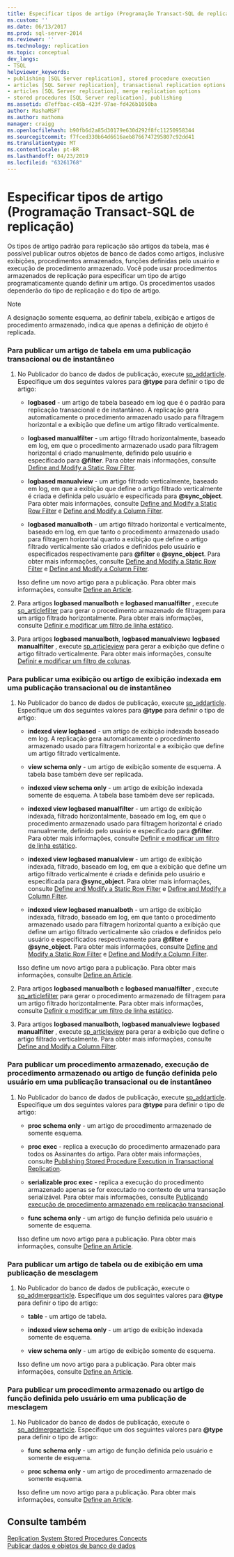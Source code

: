 ```yaml
---
title: Especificar tipos de artigo (Programação Transact-SQL de replicação) | Microsoft Docs
ms.custom: ''
ms.date: 06/13/2017
ms.prod: sql-server-2014
ms.reviewer: ''
ms.technology: replication
ms.topic: conceptual
dev_langs:
- TSQL
helpviewer_keywords:
- publishing [SQL Server replication], stored procedure execution
- articles [SQL Server replication], transactional replication options
- articles [SQL Server replication], merge replication options
- stored procedures [SQL Server replication], publishing
ms.assetid: d7effbac-c45b-423f-97ae-fd426b1050ba
author: MashaMSFT
ms.author: mathoma
manager: craigg
ms.openlocfilehash: b90fb6d2a85d30179e630d292f8fc11250958344
ms.sourcegitcommit: f7fced330b64d6616aeb8766747295807c92dd41
ms.translationtype: MT
ms.contentlocale: pt-BR
ms.lasthandoff: 04/23/2019
ms.locfileid: "63261768"
---
```

# <a name="specify-article-types-replication-transact-sql-programming"></a>Especificar tipos de artigo (Programação Transact-SQL de replicação)
  Os tipos de artigo padrão para replicação são artigos da tabela, mas é possível publicar outros objetos de banco de dados como artigos, inclusive exibições, procedimentos armazenados, funções definidas pelo usuário e execução de procedimento armazenado. Você pode usar procedimentos armazenados de replicação para especificar um tipo de artigo programaticamente quando definir um artigo. Os procedimentos usados dependerão do tipo de replicação e do tipo de artigo.  
  
> [!NOTE]  
>  A designação somente esquema, ao definir tabela, exibição e artigos de procedimento armazenado, indica que apenas a definição de objeto é replicada.  
  
### <a name="to-publish-a-table-article-in-a-transactional-or-snapshot-publication"></a>Para publicar um artigo de tabela em uma publicação transacional ou de instantâneo  
  
1.  No Publicador do banco de dados de publicação, execute [sp_addarticle](/sql/relational-databases/system-stored-procedures/sp-addarticle-transact-sql). Especifique um dos seguintes valores para **@type** para definir o tipo de artigo:  
  
    -   **logbased** - um artigo de tabela baseado em log que é o padrão para replicação transacional e de instantâneo. A replicação gera automaticamente o procedimento armazenado usado para filtragem horizontal e a exibição que define um artigo filtrado verticalmente.  
  
    -   **logbased manualfilter** - um artigo filtrado horizontalmente, baseado em log, em que o procedimento armazenado usado para filtragem horizontal é criado manualmente, definido pelo usuário e especificado para **@filter**. Para obter mais informações, consulte [Define and Modify a Static Row Filter](define-and-modify-a-static-row-filter.md).  
  
    -   **logbased manualview** - um artigo filtrado verticalmente, baseado em log, em que a exibição que define o artigo filtrado verticalmente é criada e definida pelo usuário e especificada para **@sync_object**. Para obter mais informações, consulte [Define and Modify a Static Row Filter](define-and-modify-a-static-row-filter.md) e [Define and Modify a Column Filter](define-and-modify-a-column-filter.md).  
  
    -   **logbased manualboth** - um artigo filtrado horizontal e verticalmente, baseado em log, em que tanto o procedimento armazenado usado para filtragem horizontal quanto a exibição que define o artigo filtrado verticalmente são criados e definidos pelo usuário e especificados respectivamente para **@filter** e **@sync_object**. Para obter mais informações, consulte [Define and Modify a Static Row Filter](define-and-modify-a-static-row-filter.md) e [Define and Modify a Column Filter](define-and-modify-a-column-filter.md).  
  
     Isso define um novo artigo para a publicação. Para obter mais informações, consulte [Define an Article](define-an-article.md).  
  
2.  Para artigos **logbased manualboth** e **logbased manualfilter** , execute [sp_articlefilter](/sql/relational-databases/system-stored-procedures/sp-articlefilter-transact-sql) para gerar o procedimento armazenado de filtragem para um artigo filtrado horizontalmente. Para obter mais informações, consulte [Definir e modificar um filtro de linha estático](define-and-modify-a-static-row-filter.md).  
  
3.  Para artigos **logbased manualboth**, **logbased manualview**e **logbased manualfilter** , execute [sp_articleview](/sql/relational-databases/system-stored-procedures/sp-articleview-transact-sql) para gerar a exibição que define o artigo filtrado verticalmente. Para obter mais informações, consulte [Definir e modificar um filtro de colunas](define-and-modify-a-column-filter.md).  
  
### <a name="to-publish-a-view-or-indexed-view-article-in-a-transactional-or-snapshot-publication"></a>Para publicar uma exibição ou artigo de exibição indexada em uma publicação transacional ou de instantâneo  
  
1.  No Publicador do banco de dados de publicação, execute [sp_addarticle](/sql/relational-databases/system-stored-procedures/sp-addarticle-transact-sql). Especifique um dos seguintes valores para **@type** para definir o tipo de artigo:  
  
    -   **indexed view logbased** - um artigo de exibição indexada baseado em log. A replicação gera automaticamente o procedimento armazenado usado para filtragem horizontal e a exibição que define um artigo filtrado verticalmente.  
  
    -   **view schema only** - um artigo de exibição somente de esquema. A tabela base também deve ser replicada.  
  
    -   **indexed view schema only** - um artigo de exibição indexada somente de esquema. A tabela base também deve ser replicada.  
  
    -   **indexed view logbased manualfilter** - um artigo de exibição indexada, filtrado horizontalmente, baseado em log, em que o procedimento armazenado usado para filtragem horizontal é criado manualmente, definido pelo usuário e especificado para **@filter**. Para obter mais informações, consulte [Definir e modificar um filtro de linha estático](define-and-modify-a-static-row-filter.md).  
  
    -   **indexed view logbased manualview** - um artigo de exibição indexada, filtrado, baseado em log, em que a exibição que define um artigo filtrado verticalmente é criada e definida pelo usuário e especificada para **@sync_object**. Para obter mais informações, consulte [Define and Modify a Static Row Filter](define-and-modify-a-static-row-filter.md) e [Define and Modify a Column Filter](define-and-modify-a-column-filter.md).  
  
    -   **indexed view logbased manualboth** - um artigo de exibição indexada, filtrado, baseado em log, em que tanto o procedimento armazenado usado para filtragem horizontal quanto a exibição que define um artigo filtrado verticalmente são criados e definidos pelo usuário e especificados respectivamente para **@filter** e **@sync_object**. Para obter mais informações, consulte [Define and Modify a Static Row Filter](define-and-modify-a-static-row-filter.md) e [Define and Modify a Column Filter](define-and-modify-a-column-filter.md).  
  
     Isso define um novo artigo para a publicação. Para obter mais informações, consulte [Define an Article](define-an-article.md).  
  
2.  Para artigos **logbased manualboth** e **logbased manualfilter** , execute [sp_articlefilter](/sql/relational-databases/system-stored-procedures/sp-articlefilter-transact-sql) para gerar o procedimento armazenado de filtragem para um artigo filtrado horizontalmente. Para obter mais informações, consulte [Definir e modificar um filtro de linha estático](define-and-modify-a-static-row-filter.md).  
  
3.  Para artigos **logbased manualboth**, **logbased manualview**e **logbased manualfilter** , execute [sp_articleview](/sql/relational-databases/system-stored-procedures/sp-articleview-transact-sql) para gerar a exibição que define o artigo filtrado verticalmente. Para obter mais informações, consulte [Define and Modify a Column Filter](define-and-modify-a-column-filter.md).  
  
### <a name="to-publish-a-stored-procedure-stored-procedure-execution-or-user-defined-function-article-in-a-transactional-or-snapshot-publication"></a>Para publicar um procedimento armazenado, execução de procedimento armazenado ou artigo de função definida pelo usuário em uma publicação transacional ou de instantâneo  
  
1.  No Publicador do banco de dados de publicação, execute [sp_addarticle](/sql/relational-databases/system-stored-procedures/sp-addarticle-transact-sql). Especifique um dos seguintes valores para **@type** para definir o tipo de artigo:  
  
    -   **proc schema only** - um artigo de procedimento armazenado de somente esquema.  
  
    -   **proc exec** - replica a execução do procedimento armazenado para todos os Assinantes do artigo. Para obter mais informações, consulte [Publishing Stored Procedure Execution in Transactional Replication](../transactional/publishing-stored-procedure-execution-in-transactional-replication.md).  
  
    -   **serializable proc exec** - replica a execução do procedimento armazenado apenas se for executado no contexto de uma transação serializável. Para obter mais informações, consulte [Publicando execução de procedimento armazenado em replicação transacional](../transactional/publishing-stored-procedure-execution-in-transactional-replication.md).  
  
    -   **func schema only** - um artigo de função definida pelo usuário e somente de esquema.  
  
     Isso define um novo artigo para a publicação. Para obter mais informações, consulte [Define an Article](define-an-article.md).  
  
### <a name="to-publish-a-table-or-view-article-in-a-merge-publication"></a>Para publicar um artigo de tabela ou de exibição em uma publicação de mesclagem  
  
1.  No Publicador do banco de dados de publicação, execute o [sp_addmergearticle](/sql/relational-databases/system-stored-procedures/sp-addmergearticle-transact-sql). Especifique um dos seguintes valores para **@type** para definir o tipo de artigo:  
  
    -   **table** - um artigo de tabela.  
  
    -   **indexed view schema only** - um artigo de exibição indexada somente de esquema.  
  
    -   **view schema only** - um artigo de exibição somente de esquema.  
  
     Isso define um novo artigo para a publicação. Para obter mais informações, consulte [Define an Article](define-an-article.md).  
  
### <a name="to-publish-a-stored-procedure-or-user-defined-function-article-in-a-merge-publication"></a>Para publicar um procedimento armazenado ou artigo de função definida pelo usuário em uma publicação de mesclagem  
  
1.  No Publicador do banco de dados de publicação, execute o [sp_addmergearticle](/sql/relational-databases/system-stored-procedures/sp-addmergearticle-transact-sql). Especifique um dos seguintes valores para **@type** para definir o tipo de artigo:  
  
    -   **func schema only** - um artigo de função definida pelo usuário e somente de esquema.  
  
    -   **proc schema only** - um artigo de procedimento armazenado de somente esquema.  
  
     Isso define um novo artigo para a publicação. Para obter mais informações, consulte [Define an Article](define-an-article.md).  
  
## <a name="see-also"></a>Consulte também  
 [Replication System Stored Procedures Concepts](../concepts/replication-system-stored-procedures-concepts.md)   
 [Publicar dados e objetos de banco de dados](publish-data-and-database-objects.md)  
  
  
